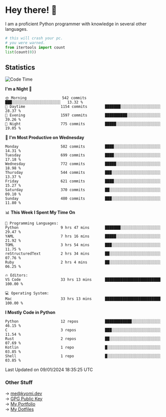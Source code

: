 # Hey there! 👋

I am a proficient Python programmer with knowledge in several other languages.

```py
# this will crash your pc.
# you were warned.
from itertools import count
list(count(0))
```

## Statistics
<!--START_SECTION:waka-->
![Code Time](http://img.shields.io/badge/Code%20Time-750%20hrs%2046%20mins-blue)

**I'm a Night 🦉** 

```text
🌞 Morning                542 commits         ███░░░░░░░░░░░░░░░░░░░░░░   13.32 % 
🌆 Daytime                1154 commits        ███████░░░░░░░░░░░░░░░░░░   28.37 % 
🌃 Evening                1597 commits        ██████████░░░░░░░░░░░░░░░   39.26 % 
🌙 Night                  775 commits         █████░░░░░░░░░░░░░░░░░░░░   19.05 % 
```
📅 **I'm Most Productive on Wednesday** 

```text
Monday                   582 commits         ████░░░░░░░░░░░░░░░░░░░░░   14.31 % 
Tuesday                  699 commits         ████░░░░░░░░░░░░░░░░░░░░░   17.18 % 
Wednesday                772 commits         █████░░░░░░░░░░░░░░░░░░░░   18.98 % 
Thursday                 544 commits         ███░░░░░░░░░░░░░░░░░░░░░░   13.37 % 
Friday                   621 commits         ████░░░░░░░░░░░░░░░░░░░░░   15.27 % 
Saturday                 370 commits         ██░░░░░░░░░░░░░░░░░░░░░░░   09.10 % 
Sunday                   480 commits         ███░░░░░░░░░░░░░░░░░░░░░░   11.80 % 
```


📊 **This Week I Spent My Time On** 

```text
💬 Programming Languages: 
Python                   9 hrs 47 mins       ███████░░░░░░░░░░░░░░░░░░   29.47 % 
YAML                     7 hrs 16 mins       █████░░░░░░░░░░░░░░░░░░░░   21.92 % 
TOML                     3 hrs 54 mins       ███░░░░░░░░░░░░░░░░░░░░░░   11.75 % 
reStructuredText         2 hrs 34 mins       ██░░░░░░░░░░░░░░░░░░░░░░░   07.76 % 
Ruby                     2 hrs 4 mins        ██░░░░░░░░░░░░░░░░░░░░░░░   06.25 % 

🔥 Editors: 
VS Code                  33 hrs 13 mins      █████████████████████████   100.00 % 

💻 Operating System: 
Mac                      33 hrs 13 mins      █████████████████████████   100.00 % 
```

**I Mostly Code in Python** 

```text
Python                   12 repos            ████████████░░░░░░░░░░░░░   46.15 % 
C                        3 repos             ███░░░░░░░░░░░░░░░░░░░░░░   11.54 % 
Rust                     2 repos             ██░░░░░░░░░░░░░░░░░░░░░░░   07.69 % 
Kotlin                   1 repo              █░░░░░░░░░░░░░░░░░░░░░░░░   03.85 % 
Shell                    1 repo              █░░░░░░░░░░░░░░░░░░░░░░░░   03.85 % 
```




 Last Updated on 09/01/2024 18:35:25 UTC
<!--END_SECTION:waka-->

### Other Stuff

→ [me@kyomi.dev](mailto:me@kyomi.dev)\
→ [GPG Public Key](https://github.com/bitterteriyaki.gpg)\
→ [My Portfolio](https://kyomi.dev)\
→ [My Dotfiles](https://github.com/bitterteriyaki/dotfiles)
